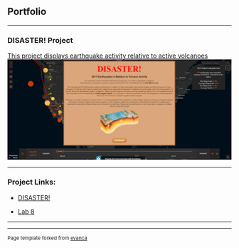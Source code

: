 ## Portfolio

---

### DISASTER! Project

[This project displays earthquake activity relative to active volcanoes](/sample_page)
<img src="images/Disaster_volcano_earthquake_html_screenshot.PNG?raw=true"/>

---

### Project Links:

- [DISASTER!](https://codepen.io/whoisthatmatguy/full/GRjjXaw)

- [Lab 8](/lab8_webmap/index.html)
---




---
<p style="font-size:11px">Page template forked from <a href="https://github.com/evanca/quick-portfolio">evanca</a></p>
<!-- Remove above link if you don't want to attibute -->
